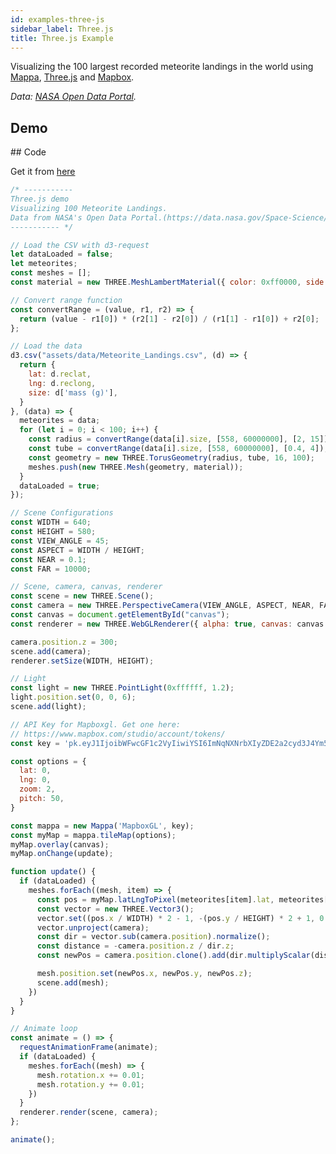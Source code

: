 ```yaml
---
id: examples-three-js
sidebar_label: Three.js
title: Three.js Example
---
```


Visualizing the 100 largest recorded meteorite landings in the world using [Mappa](tutorials-getting-started.md), [Three.js](https://threejs.org/) and [Mapbox](https://www.mapbox.com/mapbox.js/api/v3.1.1/).

*Data: [NASA Open Data Portal](https://data.nasa.gov/Space-Science/Meteorite-Landings/gh4g-9sfh).*

## Demo

<div class="example">
  <script src="https://cdnjs.cloudflare.com/ajax/libs/three.js/89/three.min.js"></script>
  <script src="https://cdnjs.cloudflare.com/ajax/libs/d3/4.12.2/d3.min.js"></script>
  <canvas id="canvas"></canvas>
  <script src="assets/scripts/tile-three.js"></script>
</div>

## Code

Get it from [here](https://github.com/cvalenzuela/Mappa/tree/master/examples/tile/Threejs)

```javascript
/* -----------
Three.js demo
Visualizing 100 Meteorite Landings. 
Data from NASA's Open Data Portal.(https://data.nasa.gov/Space-Science/Meteorite-Landings/gh4g-9sfh)
----------- */

// Load the CSV with d3-request
let dataLoaded = false;
let meteorites;
const meshes = [];
const material = new THREE.MeshLambertMaterial({ color: 0xff0000, side: 2, shading: THREE.FlatShading });

// Convert range function
const convertRange = (value, r1, r2) => {
  return (value - r1[0]) * (r2[1] - r2[0]) / (r1[1] - r1[0]) + r2[0];
};

// Load the data
d3.csv("assets/data/Meteorite_Landings.csv", (d) => {
  return {
    lat: d.reclat,
    lng: d.reclong,
    size: d['mass (g)'],
  }
}, (data) => {
  meteorites = data;
  for (let i = 0; i < 100; i++) {
    const radius = convertRange(data[i].size, [558, 60000000], [2, 15]);
    const tube = convertRange(data[i].size, [558, 60000000], [0.4, 4]);
    const geometry = new THREE.TorusGeometry(radius, tube, 16, 100);
    meshes.push(new THREE.Mesh(geometry, material));
  }
  dataLoaded = true;
});

// Scene Configurations
const WIDTH = 640;
const HEIGHT = 580;
const VIEW_ANGLE = 45;
const ASPECT = WIDTH / HEIGHT;
const NEAR = 0.1;
const FAR = 10000;

// Scene, camera, canvas, renderer
const scene = new THREE.Scene();
const camera = new THREE.PerspectiveCamera(VIEW_ANGLE, ASPECT, NEAR, FAR);
const canvas = document.getElementById("canvas");
const renderer = new THREE.WebGLRenderer({ alpha: true, canvas: canvas });

camera.position.z = 300;
scene.add(camera);
renderer.setSize(WIDTH, HEIGHT);

// Light
const light = new THREE.PointLight(0xffffff, 1.2);
light.position.set(0, 0, 6);
scene.add(light);

// API Key for Mapboxgl. Get one here:
// https://www.mapbox.com/studio/account/tokens/
const key = 'pk.eyJ1IjoibWFwcGF1c2VyIiwiYSI6ImNqNXNrbXIyZDE2a2cyd3J4Ym53YWxieXgifQ.JENDJqKE1SLISxL3Q_T22w'

const options = {
  lat: 0,
  lng: 0,
  zoom: 2,
  pitch: 50,
}

const mappa = new Mappa('MapboxGL', key);
const myMap = mappa.tileMap(options);
myMap.overlay(canvas);
myMap.onChange(update);

function update() {
  if (dataLoaded) {
    meshes.forEach((mesh, item) => {
      const pos = myMap.latLngToPixel(meteorites[item].lat, meteorites[item].lng);
      const vector = new THREE.Vector3();
      vector.set((pos.x / WIDTH) * 2 - 1, -(pos.y / HEIGHT) * 2 + 1, 0.5);
      vector.unproject(camera);
      const dir = vector.sub(camera.position).normalize();
      const distance = -camera.position.z / dir.z;
      const newPos = camera.position.clone().add(dir.multiplyScalar(distance));

      mesh.position.set(newPos.x, newPos.y, newPos.z);
      scene.add(mesh);
    })
  }
}

// Animate loop
const animate = () => {
  requestAnimationFrame(animate);
  if (dataLoaded) {
    meshes.forEach((mesh) => {
      mesh.rotation.x += 0.01;
      mesh.rotation.y += 0.01;
    })
  }
  renderer.render(scene, camera);
};

animate();
```
